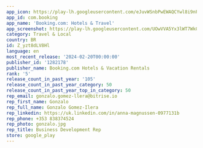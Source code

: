 ```yaml
---
app_icon: https://play-lh.googleusercontent.com/eJuvWSnbPwEWAQCYwl8i9nPJXRzTv94JSYGGrKIu0qeuG_5wgYtb982-2F_jOGtIytY
app_id: com.booking
app_name: 'Booking.com: Hotels & Travel'
app_screenshot: https://play-lh.googleusercontent.com/UOwVVA5Yx3lWT7Wk0uXDJlFQKIaK4CUd02K0KdLNnBexvewKNWNF6n07gFG7nr7AkR0
category: Travel & Local
country: BR
id: Z_yzt8dLV8Hl
language: en
most_recent_release: '2024-02-20T00:00:00'
publisher_id: '1282178'
publisher_name: Booking.com Hotels & Vacation Rentals
rank: '5'
release_count_in_past_year: '105'
release_count_in_past_year_category: 50
release_count_in_past_year_top_in_category: 50
rep_email: gonzalo.gomez-llera@bitrise.io
rep_first_name: Gonzalo
rep_full_name: Gonzalo Gomez-Ilera
rep_linkedin: https://uk.linkedin.com/in/anna-magnussen-0977131b
rep_phone: +353 838374524
rep_photo: gonzalo.jpg
rep_title: Business Development Rep
store: google_play
---
```

